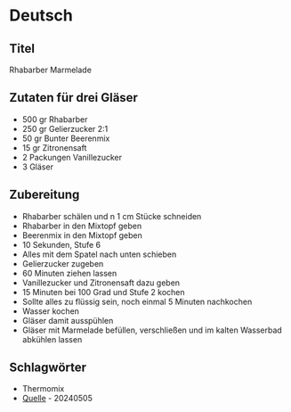 # Deutsch

## Titel

Rhabarber Marmelade

## Zutaten für drei Gläser

* 500 gr Rhabarber
* 250 gr Gelierzucker 2:1
* 50 gr Bunter Beerenmix
* 15 gr Zitronensaft
* 2 Packungen Vanillezucker
* 3 Gläser

## Zubereitung

* Rhabarber schälen und n 1 cm Stücke schneiden
* Rhabarber in den Mixtopf geben
* Beerenmix in den Mixtopf geben
* 10 Sekunden, Stufe 6
* Alles mit dem Spatel nach unten schieben
* Gelierzucker zugeben
* 60 Minuten ziehen lassen
* Vanillezucker und Zitronensaft dazu geben
* 15 Minuten bei 100 Grad und Stufe 2 kochen
* Sollte alles zu flüssig sein, noch einmal 5 Minuten nachkochen
* Wasser kochen
* Gläser damit ausspühlen
* Gläser mit Marmelade befüllen, verschließen und im kalten Wasserbad abkühlen lassen

## Schlagwörter

* Thermomix
* [Quelle](https://www.will-mixen.de/rhabarber-marmelade-aus-dem-thermomix/) - 20240505

